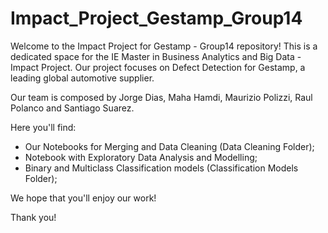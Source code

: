 # Impact_Project_Gestamp_Group14
Welcome to the Impact Project for Gestamp - Group14 repository! This is a dedicated space for the IE Master in Business Analytics and Big Data - Impact Project. Our project focuses on Defect Detection for Gestamp, a leading global automotive supplier.

Our team is composed by Jorge Dias, Maha Hamdi, Maurizio Polizzi, Raul Polanco and Santiago Suarez.

Here you'll find:
  - Our Notebooks for Merging and Data Cleaning (Data Cleaning Folder);
  - Notebook with Exploratory Data Analysis and Modelling;
  - Binary and Multiclass Classification models (Classification Models Folder);

We hope that you'll enjoy our work!

Thank you!
